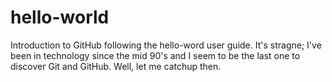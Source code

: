 # hello-world
Introduction to GitHub following the hello-word user guide.
It's stragne; I've been in technology since the mid 90's and I seem to be the last one to discover Git and GitHub.  Well, let me catchup then. 
